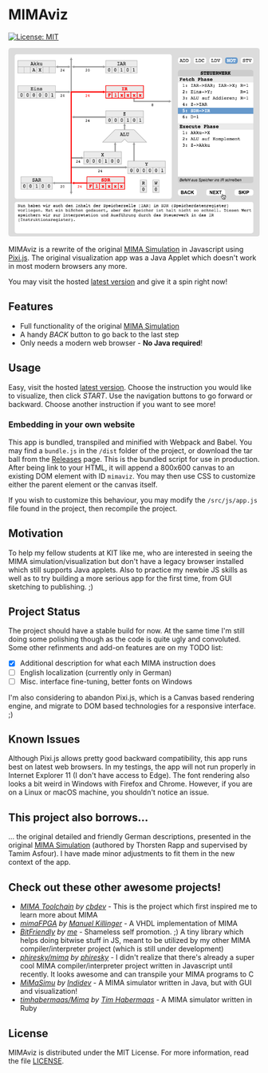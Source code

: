 # MIMAviz

[![License: MIT](https://img.shields.io/badge/License-MIT-yellow.svg)](https://opensource.org/licenses/MIT)

![MIMAviz Screenshot](MIMAviz.png)

MIMAviz is a rewrite of the original [MIMA Simulation](http://ti.ira.uka.de/Visualisierungen/Mima/) in Javascript
using [Pixi.js](https://github.com/pixijs/pixi.js). The original visualization app was a Java Applet which doesn't 
work in most modern browsers any more.

You may visit the hosted [latest version](https://hexrcs.github.io/MIMAviz/) and give it a spin right now!

## Features

  * Full functionality of the original [MIMA Simulation](http://ti.ira.uka.de/Visualisierungen/Mima/)
  * A handy *BACK* button to go back to the last step
  * Only needs a modern web browser - **No Java required**!
  
## Usage

Easy, visit the hosted [latest version](https://hexrcs.github.io/MIMAviz/). Choose the instruction you would 
like to visualize, then click *START*. Use the navigation buttons to go forward or backward. Choose another 
instruction if you want to see more!

### Embedding in your own website

This app is bundled, transpiled and minified with Webpack and Babel. You may find a `bundle.js` in the `/dist` 
folder of the project, or download the tar ball from the [Releases](https://github.com/hexrcs/MIMAviz/releases) 
page. This is the bundled script for use in production. After being link to your HTML, it will append a 800x600 
canvas to an existing DOM element with ID `mimaviz`. You may then use CSS to customize either the parent element 
or the canvas itself.

If you wish to customize this behaviour, you may modify the `/src/js/app.js` file found in the project, then 
recompile the project.
  
## Motivation

To help my fellow students at KIT like me, who are interested in seeing the MIMA simulation/visualization but 
don't have a legacy browser installed which still supports Java applets. Also to practice my newbie JS skills as 
well as to try building a more serious app for the first time, from GUI sketching to publishing. ;)

## Project Status

The project should have a stable build for now. At the same time I'm still doing some polishing though as the code 
is quite ugly and convoluted. Some other refinments and add-on features are on my TODO list:

  - [x] Additional description for what each MIMA instruction does
  - [ ] English localization (currently only in German)
  - [ ] Misc. interface fine-tuning, better fonts on Windows

I'm also considering to abandon Pixi.js, which is a Canvas based rendering engine, and migrate to DOM based 
technologies for a responsive interface. ;)

## Known Issues

Although Pixi.js allows pretty good backward compatibility, this app runs best on latest web browsers. In my testings, 
the app will not run properly in Internet Explorer 11 (I don't have access to Edge). The font rendering also looks 
a bit weird in Windows with Firefox and Chrome. However, if you are on a Linux or macOS machine, you shouldn't 
notice an issue.

## This project also borrows...

... the original detailed and friendly German descriptions, presented in the original 
[MIMA Simulation](http://ti.ira.uka.de/Visualisierungen/Mima/) (authored by Thorsten Rapp and supervised 
by Tamim Asfour). I have made minor adjustments to fit them in the new context of the app.

## Check out these other awesome projects!

  - *[MIMA Toolchain](https://github.com/cbdevnet/mima) by [cbdev](https://github.com/cbdevnet)* - This is the 
  project which first inspired me to learn more about MIMA
  - *[mimaFPGA](https://github.com/mkiesinger/mimaFPGA) by [Manuel Killinger](https://github.com/mkiesinger)* - A 
  VHDL implementation of MIMA
  - *[BitFriendly](https://github.com/hexrcs/BitFriendly) by [me](https://github.com/hexrcs)* - Shameless self 
  promotion. ;) A tiny library which helps doing bitwise stuff in JS, meant to be utilized by my other MIMA 
  compiler/interpreter project (which is still under development)
  - *[phiresky/mima](https://github.com/phiresky/mima) by [phiresky](https://github.com/phiresky)* - I didn't 
  realize that there's already a super cool MIMA compiler/interpreter project written in Javascript until 
  recently. It looks awesome and can transpile your MIMA programs to C
  - *[MiMaSimu](https://github.com/Indidev/MiMaSimu) by [Indidev](https://github.com/Indidev)* - A MIMA simulator 
  written in Java, but with GUI and visualization!
  - *[timhabermaas/Mima](https://github.com/timhabermaas/Mima) by 
  [Tim Habermaas](https://github.com/timhabermaas)* - A MIMA simulator written in Ruby

## License

MIMAviz is distributed under the MIT License. For more information, read the file [LICENSE](LICENSE).
